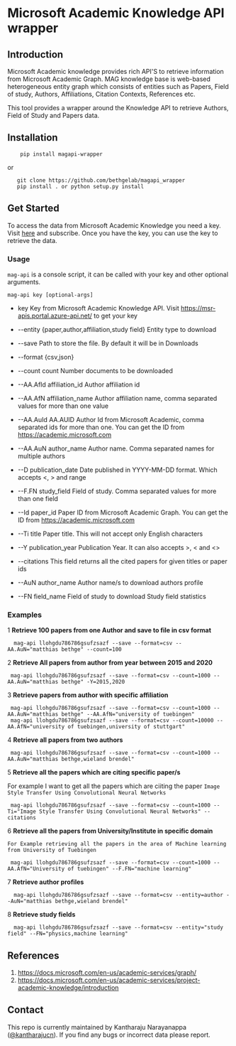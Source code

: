 
# Microsoft Academic Knowledge API wrapper

## Introduction

Microsoft Academic knowledge provides rich API'S to retrieve information from 
Microsoft Academic Graph. MAG knowledge base is web-based heterogeneous entity graph which consists of entities such as Papers, 
Field of study, Authors, Affiliations, Citation Contexts, References etc.

This tool provides a wrapper around the Knowledge API to retrieve Authors, Field of Study and Papers data.


## Installation

```
    pip install magapi-wrapper
```

or 

```
   git clone https://github.com/bethgelab/magapi_wrapper
   pip install . or python setup.py install
```



## Get Started

To access the data from Microsoft Academic Knowledge you need a key. Visit [here](https://msr-apis.portal.azure-api.net/) and subscribe.
Once you have the key, you can use the key to retrieve the data.

### Usage

`mag-api` is a console script, it can be called with your key and other optional arguments.

`mag-api key [optional-args]` 



*  key                   Key from Microsoft Academic Knowledge API. Visit
                        https://msr-apis.portal.azure-api.net/ to get your key


*  --entity {paper,author,affiliation,study field}
                        Entity type to download
*  --save                Path to store the file. By default it will be in
                        Downloads
*  --format {csv,json}
*  --count count         Number documents to be downloaded
*  --AA.AfId affiliation_id
                        Author affiliation id
*  --AA.AfN affiliation_name
                        Author affiliation name, comma separated values for
                        more than one value
*  --AA.AuId AA.AUID     Author Id from Microsoft Academic, comma separated ids
                        for more than one. You can get the ID from
                        https://academic.microsoft.com
*  --AA.AuN author_name  Author name. Comma separated names for multiple
                        authors
*  --D publication_date  Date published in YYYY-MM-DD format. Which accepts <,
                        > and range
*  --F.FN study_field    Field of study. Comma separated values for more than
                        one field
*  --Id paper_id         Paper ID from Microsoft Academic Graph. You can get
                        the ID from https://academic.microsoft.com
*  --Ti title            Paper title. This will not accept only English
                        characters
*  --Y publication_year  Publication Year. It can also accepts >, < and <>
*  --citations           This field returns all the cited papers for given
                        titles or paper ids
*  --AuN author_name     Author name/s to download authors profile
*  --FN field_name       Field of study to download Study field statistics


### Examples


1 **Retrieve 100 papers from one Author and save to file in csv format**

 ```
   mag-api llohgdu786786gsufzsazf --save --format=csv --AA.AuN="matthias bethge" --count=100

 ```
2 **Retrieve All papers from author from year between 2015 and 2020**

  ```
   mag-api llohgdu786786gsufzsazf --save --format=csv --count=1000 --AA.AuN="matthias bethge" -Y=2015,2020

  ```
3 **Retrieve papers from author with specific affiliation**
    
  ```
   mag-api llohgdu786786gsufzsazf --save --format=csv --count=1000 --AA.AuN="matthias bethge" --AA.AfN="university of tuebingen"
   mag-api llohgdu786786gsufzsazf --save --format=csv --count=10000 --AA.AfN="university of tuebingen,university of stuttgart" 

  ```
4 **Retrieve all papers from two authors**

  ```
   mag-api llohgdu786786gsufzsazf --save --format=csv --count=1000 --AA.AuN="matthias bethge,wieland brendel"

  ```
5 **Retrieve all the papers which are citing specific paper/s**

For example I want to get all the papers which are ciiting the paper `Image Style Transfer Using Convolutional Neural Networks`

  ```
   mag-api llohgdu786786gsufzsazf --save --format=csv --count=1000 --Ti="Image Style Transfer Using Convolutional Neural Networks" --citations

  ```

6 **Retrieve all the papers from University/Institute in specific domain**

    For Example retrieving all the papers in the area of Machine learning from University of Tuebingen


  ```
   mag-api llohgdu786786gsufzsazf --save --format=csv --count=1000 --AA.AfN="University of tuebingen" --F.FN="machine learning"

  ```
7 **Retrieve author profiles**

  ```
    mag-api llohgdu786786gsufzsazf --save --format=csv --entity=author --AuN="matthias bethge,wieland brendel"
  ```
   
8 **Retrieve study fields**

  ```
    mag-api llohgdu786786gsufzsazf --save --format=csv --entity="study field" --FN="physics,machine learning"
  ```

## References
1. https://docs.microsoft.com/en-us/academic-services/graph/
2. https://docs.microsoft.com/en-us/academic-services/project-academic-knowledge/introduction


## Contact

This repo is currently maintained by Kantharaju Narayanappa ([@kantharajucn](http://github.com/kantharaju)).
If you find any bugs or incorrect data please report.